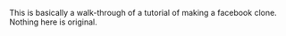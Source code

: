 This is basically a walk-through of a tutorial of making a
facebook clone. Nothing here is original.
